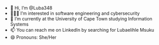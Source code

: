 - 👋 Hi, I’m @Luba348
- 👩🏾‍💻 I’m interested in software engineering and cybersecurity
- 🌱 I’m currently at the University of Cape Town studying Information Systems
- 📫 You can reach me on LinkedIn by searching for Lubaelihle Msuku
- 😄 Pronouns: She/Her
